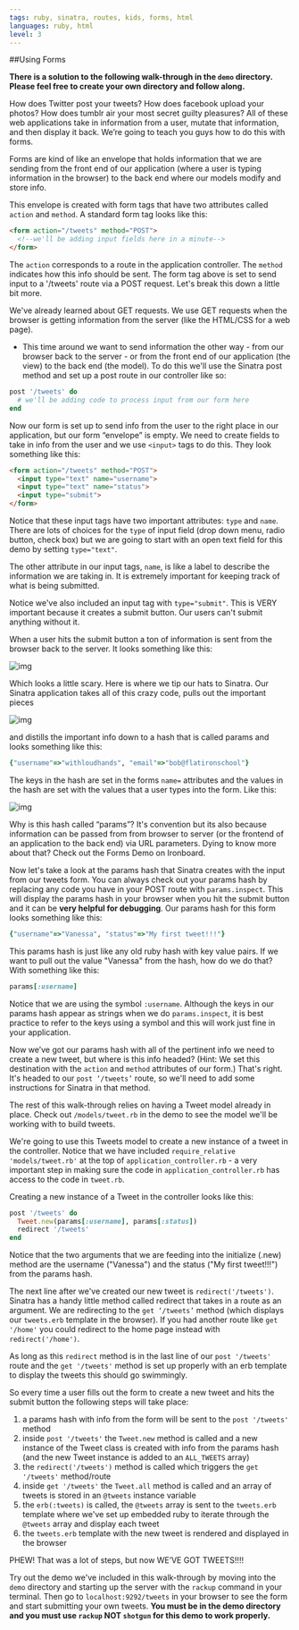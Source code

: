 ```yaml
---
tags: ruby, sinatra, routes, kids, forms, html
languages: ruby, html
level: 3
---
```


##Using Forms

**There is a solution to the following walk-through in the `demo` directory. Please feel free to create your own directory and follow along.**

How does Twitter post your tweets? How does facebook upload your photos? How does tumblr air your most secret guilty pleasures? All of these web applications take in information from a user, mutate that information, and then display it back. We’re going to teach you guys how to do this with forms.

Forms are kind of like an envelope that holds information that we are sending from the front end of our application (where a user is typing information in the browser) to the back end where our models modify and store info. 

This envelope is created with form tags that have two attributes called `action` and `method`. A standard form tag looks like this:

```html
<form action="/tweets" method="POST">
  <!--we'll be adding input fields here in a minute-->
</form>
```

The `action` corresponds to a route in the application controller. The `method` indicates how this info should be sent. The form tag above is set to send input to a '/tweets' route via a POST request. Let's break this down a little bit more.

We've already learned about GET requests. We use GET requests when the browser is getting information from the server (like the HTML/CSS for a web page). 

+ This time around we want to send information the other way - from our browser back to the server - or from the front end of our application (the view) to the back end (the model). To do this we'll use the Sinatra post method and set up a post route in our controller like so:

```ruby
post '/tweets' do
  # we'll be adding code to process input from our form here
end
```

Now our form is set up to send info from the user to the right place in our application, but our form “envelope” is empty. We need to create fields to take in info from the user and we use `<input>` tags to do this. They look something like this:

```html
<form action="/tweets" method="POST">
  <input type="text" name="username">
  <input type="text" name="status">
  <input type="submit">
</form>
```
Notice that these input tags have two important attributes: `type` and `name`. There are lots of choices for the `type` of input field (drop down menu, radio button, check box) but we are going to start with an open text field for this demo by setting `type="text"`. 

The other attribute in our input tags, `name`, is like a label to describe the information we are taking in. It is extremely important for keeping track of what is being submitted.

Notice we've also included an input tag with `type="submit"`. This is VERY important because it creates a submit button. Our users can't submit anything without it.

When a user hits the submit button a ton of information is sent from the browser back to the server. It looks something like this:

![img](https://dl.dropboxusercontent.com/u/3026743/form-data.jpg)

Which looks a little scary. Here is where we tip our hats to Sinatra. Our Sinatra application takes all of this crazy code, pulls out the important pieces

![img](https://dl.dropboxusercontent.com/u/3026743/form-data-highlighted.jpg)

and distills the important info down to a hash that is called params and looks something like this:

```ruby
{"username"=>"withloudhands", "email"=>"bob@flatironschool"}
```

The keys in the hash are set in the forms `name=` attributes and the values in the hash are set with the values that a user types into the form. Like this:

![img](https://dl.dropboxusercontent.com/u/3026743/params.hash.jpg)

Why is this hash called “params”? It's convention but its also because information can be passed from from browser to server (or the frontend of an application to the back end) via URL parameters. Dying to know more about that? Check out the Forms Demo on Ironboard. 

Now let's take a look at the params hash that Sinatra creates with the input from our tweets form. You can always check out your params hash by replacing any code you have in your POST route with `params.inspect`. This will display the params hash in your browser when you hit the submit button and it can be **very helpful for debugging**. Our params hash for this form looks something like this:

```ruby
{"username"=>"Vanessa", "status"=>"My first tweet!!!"}
```

This params hash is just like any old ruby hash with key value pairs. If we want to pull out the value "Vanessa" from the hash, how do we do that? With something like this:

```ruby
params[:username]
```

Notice that we are using the symbol `:username`. Although the keys in our params hash appear as strings when we do `params.inspect`, it is best practice to refer to the keys using a symbol and this will work just fine in your application.

Now we’ve got our params hash with all of the pertinent info we need to create a new tweet, but where is this info headed? (Hint: We set this destination with the `action` and `method` attributes of our form.) That's right. It's headed to our `post ‘/tweets’` route, so we'll need to add some instructions for Sinatra in that method.

The rest of this walk-through relies on having a Tweet model already in place. Check out `/models/tweet.rb` in the demo to see the model we'll be working with to build tweets. 

We're going to use this Tweets model to create a new instance of a tweet in the controller. Notice that we have included `require_relative 'models/tweet.rb'` at the top of `application_controller.rb` - a very important step in making sure the code in `application_controller.rb` has access to the code in `tweet.rb`. 

Creating a new instance of a Tweet in the controller looks like this:

```ruby
post '/tweets' do
  Tweet.new(params[:username], params[:status])
  redirect '/tweets'
end
```

Notice that the two arguments that we are feeding into the initialize (.new) method are the username ("Vanessa") and the status ("My first tweet!!!") from the params hash. 

The next line after we've created our new tweet is `redirect('/tweets')`. Sinatra has a handy little method called redirect that takes in a route as an argument. We are redirecting to the `get ‘/tweets’` method (which displays our `tweets.erb` template in the browser). If you had another route like `get '/home'` you could redirect to the home page instead with `redirect('/home')`.

As long as this `redirect` method is in the last line of our `post '/tweets'` route and the `get '/tweets'` method is set up properly with an erb template to display the tweets this should go swimmingly.

So every time a user fills out the form to create a new tweet and hits the submit button the following steps will take place:

1. a params hash with info from the form will be sent to the `post '/tweets'` method 
2. inside `post '/tweets'` the `Tweet.new` method is called and a new instance of the Tweet class is created with info from the params hash (and the new Tweet instance is added to an `ALL_TWEETS` array)
4. the `redirect('/tweets')` method is called which triggers the `get '/tweets'` method/route
5. inside `get '/tweets'` the `Tweet.all` method is called and an array of tweets is stored in an `@tweets` instance variable
6. the `erb(:tweets)` is called, the `@tweets` array is sent to the `tweets.erb` template where we've set up embedded ruby to iterate through the `@tweets` array and display each tweet
7. the `tweets.erb` template with the new tweet is rendered and displayed in the browser

PHEW! That was a lot of steps, but now WE’VE GOT TWEETS!!!!

Try out the demo we've included in this walk-through by moving into the `demo` directory and starting up the server with the `rackup` command in your terminal. Then go to `localhost:9292/tweets` in your browser to see the form and start submitting your own tweets. **You must be in the demo directory and you must use `rackup` NOT `shotgun` for this demo to work properly.** 

